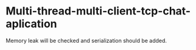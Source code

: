 # Multi-thread-multi-client-tcp-chat-aplication

Memory leak will be checked and serialization should be added.
